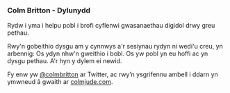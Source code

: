 ### Colm Britton - Dylunydd

Rydw i yma i helpu pobl i brofi cyflenwi gwasanaethau digidol drwy greu pethau.

Rwy'n gobeithio dysgu am y cynnwys a'r sesiynau rydyn ni wedi'u creu, yn arbennig: Os ydyn nhw'n gweithio i bobl. Os yw pobl yn eu hoffi ac yn dysgu pethau. A'r hyn y dylem ei newid.

Fy enw yw [@colmbritton](https://twitter.com/ColmBritton) ar Twitter, ac rwy’n ysgrifennu ambell i ddarn yn ymwneud â gwaith ar [colmjude.com](https://colmjude.com).
